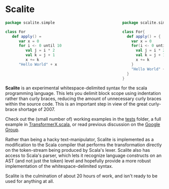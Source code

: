 Scalite
=======

```scala
package scalite.simple                              package scalite.simple

class For                                           class For{
   def apply() =                                      def apply() = {
      var x = 0                                         var x = 0
      for i <- 0 until 10                               for(i <- 0 until 10){
         val j = i * 2                                    val j = i * 2
         val k = j + 1                                    val k = j + 1
         x += k                                           x += k
      "Hello World" + x                                 }
                                                        "Hello World" + x
                                                      }
                                                    }

```

**Scalite** is an experimental whitespace-delimited syntax for the scala programming language. This lets you delimit block scope using indentation rather than curly braces, reducing the amount of unnecessary curly braces within the source code. This is an important step in view of the great curly-brace shortage of 2007.

Check out the (small number of) working examples in the [tests](src/test/resources/scalite) folder, a full example in [TransformerX.scala](src/test/resources/scalite/TransformerX.scala), or read previous discussion on the [Google Group](https://groups.google.com/forum/#!topic/scala-language/yl9BRqlpjJ0).

Rather than being a hacky text-manipulator, Scalite is implemented as a modification to the Scala compiler that performs the transformation directly on the token-stream being produced by Scala's lexer. Scalite also has access to Scala's parser, which lets it recognize language constructs on an AST (and not just the token) level and hopefully provide a more robust implementation of the whitespace-delimited syntax.

Scalite is the culmination of about 20 hours of work, and isn't ready to be used for anything at all.


